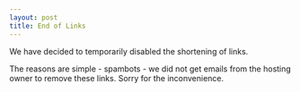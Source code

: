```yaml
---
layout: post
title: End of Links
---
```

We have decided to temporarily disabled the shortening of links. 

The reasons are simple - spambots - we did not get emails from the hosting owner to remove these links. 
Sorry for the inconvenience.

